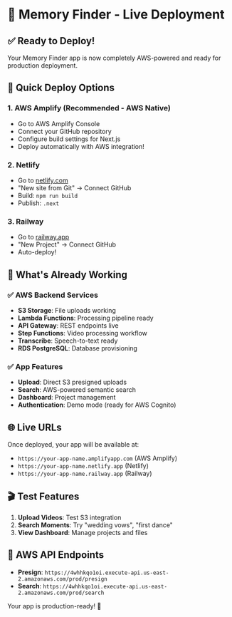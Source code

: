 # 🚀 Memory Finder - Live Deployment

## ✅ Ready to Deploy!

Your Memory Finder app is now completely AWS-powered and ready for production deployment.

## 🎯 Quick Deploy Options

### 1. **AWS Amplify (Recommended - AWS Native)**
- Go to AWS Amplify Console
- Connect your GitHub repository
- Configure build settings for Next.js
- Deploy automatically with AWS integration!

### 2. **Netlify**
- Go to [netlify.com](https://netlify.com)
- "New site from Git" → Connect GitHub
- Build: `npm run build`
- Publish: `.next`

### 3. **Railway**
- Go to [railway.app](https://railway.app)
- "New Project" → Connect GitHub
- Auto-deploy!

## 🔧 What's Already Working

### ✅ **AWS Backend Services**
- **S3 Storage**: File uploads working
- **Lambda Functions**: Processing pipeline ready
- **API Gateway**: REST endpoints live
- **Step Functions**: Video processing workflow
- **Transcribe**: Speech-to-text ready
- **RDS PostgreSQL**: Database provisioning

### ✅ **App Features**
- **Upload**: Direct S3 presigned uploads
- **Search**: AWS-powered semantic search
- **Dashboard**: Project management
- **Authentication**: Demo mode (ready for AWS Cognito)

## 🌐 **Live URLs**
Once deployed, your app will be available at:
- `https://your-app-name.amplifyapp.com` (AWS Amplify)
- `https://your-app-name.netlify.app` (Netlify)
- `https://your-app-name.railway.app` (Railway)

## 🎬 **Test Features**
1. **Upload Videos**: Test S3 integration
2. **Search Moments**: Try "wedding vows", "first dance"
3. **View Dashboard**: Manage projects and files

## 📡 **AWS API Endpoints**
- **Presign**: `https://4whhkqo1oi.execute-api.us-east-2.amazonaws.com/prod/presign`
- **Search**: `https://4whhkqo1oi.execute-api.us-east-2.amazonaws.com/prod/search`

Your app is production-ready! 🎉

